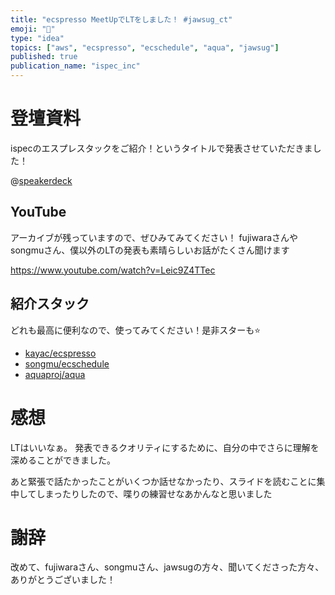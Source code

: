 ```yaml
---
title: "ecspresso MeetUpでLTをしました！ #jawsug_ct"
emoji: "🦈"
type: "idea"
topics: ["aws", "ecspresso", "ecschedule", "aqua", "jawsug"]
published: true
publication_name: "ispec_inc"
---
```


# 登壇資料
ispecのエスプレスタックをご紹介！というタイトルで発表させていただきました！

@[speakerdeck](aa7734dfbfaf4e8bbb4cafe91827859f)

## YouTube
アーカイブが残っていますので、ぜひみてみてください！
fujiwaraさんやsongmuさん、僕以外のLTの発表も素晴らしいお話がたくさん聞けます

https://www.youtube.com/watch?v=Leic9Z4TTec

## 紹介スタック
どれも最高に便利なので、使ってみてください！是非スターも⭐️

- [kayac/ecspresso](https://github.com/kayac/ecspresso)
- [songmu/ecschedule](https://github.com/songmu/ecschedule)
- [aquaproj/aqua](https://github.com/aquaproj/aqua)

# 感想
LTはいいなぁ。 発表できるクオリティにするために、自分の中でさらに理解を深めることができました。

あと緊張で話たかったことがいくつか話せなかったり、スライドを読むことに集中してしまったりしたので、喋りの練習せなあかんなと思いました

# 謝辞
改めて、fujiwaraさん、songmuさん、jawsugの方々、聞いてくださった方々、ありがとうございました！

